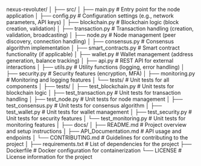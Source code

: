 nexus-revoluter/
│
├── src/
│   ├── main.py                  # Entry point for the node application
│   ├── config.py                # Configuration settings (e.g., network parameters, API keys)
│   ├── blockchain.py            # Blockchain logic (block creation, validation)
│   ├── transaction.py            # Transaction handling (creation, validation, broadcasting)
│   ├── node.py                  # Node management (peer discovery, connection handling)
│   ├── consensus.py             # Consensus algorithm implementation
│   ├── smart_contracts.py       # Smart contract functionality (if applicable)
│   ├── wallet.py                # Wallet management (address generation, balance tracking)
│   ├── api.py                   # REST API for external interactions
│   ├── utils.py                 # Utility functions (logging, error handling)
│   ├── security.py              # Security features (encryption, MFA)
│   ├── monitoring.py             # Monitoring and logging features
│   └── tests/                   # Unit tests for all components
│
├── tests/
│   ├── test_blockchain.py       # Unit tests for blockchain logic
│   ├── test_transaction.py       # Unit tests for transaction handling
│   ├── test_node.py             # Unit tests for node management
│   ├── test_consensus.py        # Unit tests for consensus algorithm
│   ├── test_wallet.py           # Unit tests for wallet management
│   ├── test_security.py         # Unit tests for security features
│   └── test_monitoring.py       # Unit tests for monitoring features
│
├── docs/
│   ├── README.md                # Project overview and setup instructions
│   ├── API_Documentation.md     # API usage and endpoints
│   └── CONTRIBUTING.md          # Guidelines for contributing to the project
│
├── requirements.txt             # List of dependencies for the project
├── Dockerfile                   # Docker configuration for containerization
└── LICENSE                      # License information for the project
